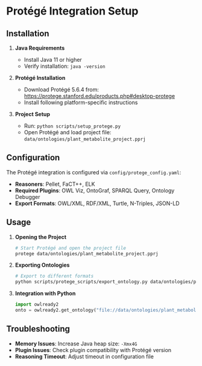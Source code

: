 # Protégé Integration Setup

## Installation

1. **Java Requirements**
   - Install Java 11 or higher
   - Verify installation: `java -version`

2. **Protégé Installation**
   - Download Protégé 5.6.4 from:
     https://protege.stanford.edu/products.php#desktop-protege
   - Install following platform-specific instructions

3. **Project Setup**
   - Run: `python scripts/setup_protege.py`
   - Open Protégé and load project file: `data/ontologies/plant_metabolite_project.pprj`

## Configuration

The Protégé integration is configured via `config/protege_config.yaml`:

- **Reasoners**: Pellet, FaCT++, ELK
- **Required Plugins**: OWL Viz, OntoGraf, SPARQL Query, Ontology Debugger
- **Export Formats**: OWL/XML, RDF/XML, Turtle, N-Triples, JSON-LD

## Usage

1. **Opening the Project**
   ```bash
   # Start Protégé and open the project file
   protege data/ontologies/plant_metabolite_project.pprj
   ```

2. **Exporting Ontologies**
   ```bash
   # Export to different formats
   python scripts/protege_scripts/export_ontology.py data/ontologies/plant_metabolite_ontology.owl turtle
   ```

3. **Integration with Python**
   ```python
   import owlready2
   onto = owlready2.get_ontology("file://data/ontologies/plant_metabolite_ontology.owl").load()
   ```

## Troubleshooting

- **Memory Issues**: Increase Java heap size: `-Xmx4G`
- **Plugin Issues**: Check plugin compatibility with Protégé version
- **Reasoning Timeout**: Adjust timeout in configuration file
